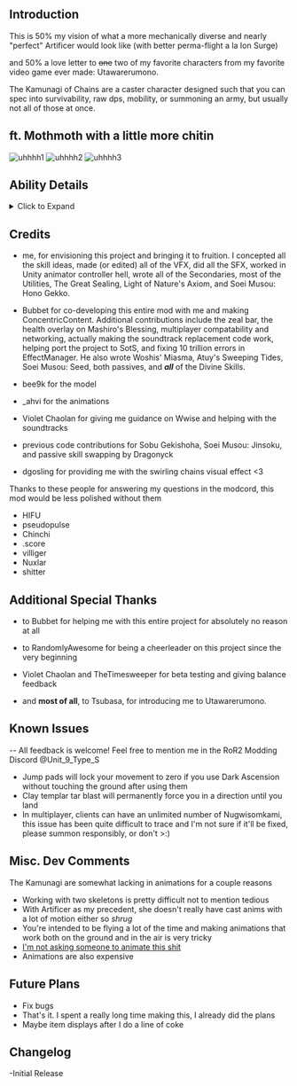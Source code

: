## Introduction
This is 50% my vision of what a more mechanically diverse and nearly "perfect" Artificer would look like (with better perma-flight a la Ion Surge)

and 50% a love letter to ~~one~~ two of my favorite characters from my favorite video game ever made: Utawarerumono.

The Kamunagi of Chains are a caster character designed such that you can spec into survivability, raw dps, mobility, or summoning an army, but usually not all of those at once.

## ft. Mothmoth with a little more chitin
![uhhhh1](https://github.com/user-attachments/assets/271c0769-a60c-45d3-a7e6-9a427265ee65)
![uhhhh2](https://github.com/user-attachments/assets/fcd86913-19af-401e-a31c-857314cdde1c)
![uhhhh3](https://github.com/user-attachments/assets/b2964723-f53e-4e33-bf28-8be9cb47e79c)

## Ability Details
<details>
<summary> Click to Expand </summary>

Additional information may be added here in the future as necessary. Check back for updates

## Passives
passive description goes here
## Soei Musou Techniques (Primaries)
<details>
<summary> Click to Reveal/Hide </summary>

## ![seed](https://github.com/user-attachments/assets/a40c41a2-5945-4d5f-8972-d3278aa8543a)
- Time to sow each seed is influenced by attack speed.

## ![orb](https://github.com/user-attachments/assets/079ae4f5-21ea-4299-8c98-7eaa7b0db1c5)
- Cooldown for each orb is influenced by attack speed.

## ![shadowflame](https://github.com/user-attachments/assets/7ef76ca6-ab31-466b-a209-bc3ce8457e76)
- Requires you to lead your shots, but great at dealing with tanky enemies.
- This ability is not influenced by attack speed.

## ![jinsoku](https://github.com/user-attachments/assets/04ed9011-04c2-416f-bd0a-ba12bb01ee32)
- This ability is not influenced by attack speed.
</details>

## Secondaries
<details>
<summary> Click to Reveal/Hide </summary>

## ![earth](https://github.com/user-attachments/assets/2cd6d29d-b304-4cb6-beb9-2b5bbfdb5338)

## ![fire](https://github.com/user-attachments/assets/8814be69-d192-4c5b-b8fb-3e6b0781fc27)

## ![frost](https://github.com/user-attachments/assets/7d16ad41-5151-44fb-9aa2-e75fed4d4f59)

## ![winds](https://github.com/user-attachments/assets/02b1acbf-0a74-4f35-aa32-d0a2bbed2838)

## ![star](https://github.com/user-attachments/assets/98bff5c7-cb16-4d7c-8625-53366ee57bf2)

</details>

## Utilities
<details>
<summary> Click to Reveal/Hide </summary>

## ![lightning](https://github.com/user-attachments/assets/fcd65f1e-b7a3-4fbc-b4ea-5cea9619307b)

## ![woshis](https://github.com/user-attachments/assets/823cb23c-2434-422f-b7c3-71bbb630f890)
- Miasma lasts 8 seconds
- Souls last 15 seconds
## ![water](https://github.com/user-attachments/assets/3145dd35-0812-462f-a2e6-0e9f590a30f5)

## ![windstrikes](https://github.com/user-attachments/assets/ee195883-b0b7-4055-8846-16f2f19f4b06)
- Goes on a reduced cooldown if you hit nothing
- Goes on full cooldown if you hit an enemy
## ![flashbang](https://github.com/user-attachments/assets/ea708ea6-0c8a-4ef7-bf6e-98d4f9e7f8b0)
- Uses the nodemap to teleport you, so if it can't find any nodes (i.e no places where enemies would spawn) it will fallback on just making you invulnerable briefly and not teleporting you.
- Picks a random ground position when used on the ground
- Picks a random air position when used in the air
## ![veil](https://github.com/user-attachments/assets/bcb96350-25d0-4094-9b40-2d5c5e33c7a6)

</details>

## Final Strikes
<details>
<summary> Click to Reveal/Hide </summary>

## ![sealing](https://github.com/user-attachments/assets/99faae5e-5d87-4e64-9d9b-50b6c0bc4fb8)

## ![laser](https://github.com/user-attachments/assets/326536e9-1657-48b3-91b9-7d2c29dc0374)
- Requires 3 charges
- You take 80% reduced damage while channeling
## ![axiom](https://github.com/user-attachments/assets/3fd1d72a-7fdf-439a-b7c3-ad284979dfa3)
- Requires 5 charges
</details>

## Divine Skills
<details>
<summary> Click to Reveal/Hide </summary>

## ![mothmoth](https://github.com/user-attachments/assets/0db0ca76-1021-4868-a4a2-f66e69bf5ced)
- Mothmoth disappears after 10 seconds 
## ![mantle](https://github.com/user-attachments/assets/c91b4c1b-52a3-472e-8d06-43e3f8362e73)
- Completely impassable from the outside
## ![tatari](https://github.com/user-attachments/assets/542ef5e7-86f1-4bb5-991f-5fe7674389c6)
- Chance to inflict a debuff on enemies scales with missing health, i.e. at 60% missing health it has a 60% chance to inflict a random debuff
## ![spirit](https://github.com/user-attachments/assets/f75eefde-2e16-4f56-91b3-e9c2003188d2)
- Can only have 1 active spirit at a time
## ![prayer](https://github.com/user-attachments/assets/3a75afea-2893-44ab-8eb2-05a0e4c48f66)

## ![kuko](https://github.com/user-attachments/assets/c15eb809-be03-4bcd-99ab-40855653b2b2)
</details>
</details>

## Credits
- me, for envisioning this project and bringing it to fruition. I concepted all the skill ideas, made (or edited) all of the VFX, did all the SFX, worked in Unity animator controller hell, wrote all of the Secondaries, most of the Utilities, The Great Sealing, Light of Nature's Axiom, and Soei Musou: Hono Gekko.
- Bubbet for co-developing this entire mod with me and making ConcentricContent. Additional contributions include the zeal bar, 
the health overlay on Mashiro's Blessing, multiplayer compatability and networking, actually making the soundtrack replacement code work, helping port the project to SotS, and fixing 10 trillion errors in EffectManager. 
He also wrote Woshis' Miasma, Atuy's Sweeping Tides, Soei Musou: Seed, both passives, and ***all*** of the Divine Skills.

- bee9k for the model
- _ahvi for the animations
- Violet Chaolan for giving me guidance on Wwise and helping with the soundtracks
- previous code contributions for Sobu Gekishoha, Soei Musou: Jinsoku, and passive skill swapping by Dragonyck
- dgosling for providing me with the swirling chains visual effect <3

Thanks to these people for answering my questions in the modcord, this mod would be less polished without them
- HIFU
- pseudopulse
- Chinchi
- .score
- villiger
- Nuxlar
- shitter

## Additional Special Thanks
- to Bubbet for helping me with this entire project for absolutely no reason at all

- to RandomlyAwesome for being a cheerleader on this project since the very beginning

- Violet Chaolan and TheTimesweeper for beta testing and giving balance feedback


- and **most of all**, to Tsubasa, for introducing me to Utawarerumono.

## Known Issues
-- All feedback is welcome! Feel free to mention me in the RoR2 Modding Discord @Unit_9_Type_S
- Jump pads will lock your movement to zero if you use Dark Ascension without touching the ground after using them
- Clay templar tar blast will permanently force you in a direction until you land
- In multiplayer, clients can have an unlimited number of Nugwisomkami, this issue has been quite difficult to trace and I'm not sure if it'll be fixed, please summon responsibly, or don't >:)

## Misc. Dev Comments
The Kamunagi are somewhat lacking in animations for a couple reasons
- Working with two skeletons is pretty difficult not to mention tedious
- With Artificer as my precedent, she doesn't really have cast anims with a lot of motion either so *shrug*
- You're intended to be flying a lot of the time and making animations that work both on the ground and in the air is very tricky
- [I'm not asking someone to animate this shit](https://streamable.com/8hklxg)
- Animations are also expensive

## Future Plans
- Fix bugs
- That's it. I spent a really long time making this, I already did the plans
- Maybe item displays after I do a line of coke

## Changelog
-Initial Release 
